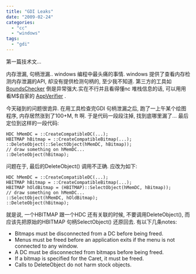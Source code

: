 ```yaml
---
title: "GDI Leaks"
date: "2009-02-24"
categories: 
  - "cc"
  - "windows"
tags: 
  - "gdi"
---
```


第一篇技术文...

内存泄漏, 句柄泄漏.. windows 编程中最头痛的事情. windows 提供了查看内存检测内存泄漏的API, 却没有提供检测句柄的, 至少我不知道. 第三方的工具如[BoundsChecker](http://www.compuware.com/products/devpartner/visualc.htm) 倒是异常强大.实在不行并且看得懂nc 堆栈信息的话, 可以用用看M$自家的 [AppVerifier](http://www.microsoft.com/downloads/details.aspx?FamilyID=c4a25ab9-649d-4a1b-b4a7-c9d8b095df18&DisplayLang=en) .

今天碰到的问题很诡异. 在用工具检查完GDI 句柄泄漏之后, 跑了一上午某个绘图程序, 内存居然涨到了100+M, ft 啊. 于是代码一段段注掉, 找到底哪里漏了... 最后定位到这样的一段代码:

```
HDC hMemDC = ::CreateCompatibleDC(...);
HBITMAP hBitmap = ::CreateCompatibleBitmap(...);
::DeleteObject(::SelectObject(hMemDC, hBitmap));
// draw something on hMemDC...
::DeleteObject(hBitmap);
```

问题在于, 最后的DeleteObject() 调用不正确. 应改为如下:

```
HDC hMemDC = ::CreateCompatibleDC(...);
HBITMAP hBitmap = ::CreateCompatibleBitmap(...);
HBITMAP hOldBitmap = (HBITMAP)::SelectObject(hMemDC, hBitmap));
// draw something on hMemDC...
::SelectObject(hMemDC, hOldBitmap);
::DeleteObject(hBitmap);
```

就是说, 一个HBITMAP 跟一个HDC 还有关联的时候, 不要调用DeleteObject(), 而应该先把原始的HBITMAP 句柄SelectObject() 还原回去. 有以下几条notes:

- Bitmaps must be disconnected from a DC before being freed.
- Menus must be freed before an application exits if the menu is not connected to any window.
- A DC must be disconnected from bitmaps before being freed.
- If a bitmap is specified for the Caret, it must be freed.
- Calls to DeleteObject do not harm stock objects.

